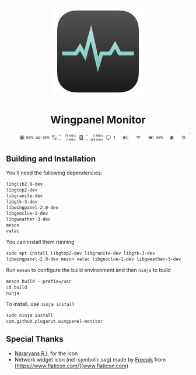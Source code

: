 <p align="center">
  <img src="data/icons/128/com.github.plugarut.wingpanel-monitor.svg" alt="Icon" />
</p>
<h1 align="center">Wingpanel Monitor</h1>

<!-- <p align="center">
  <a href="https://appcenter.elementary.io/com.github.plugarut.wingpanel-monitor"><img src="https://appcenter.elementary.io/badge.svg" alt="Get it on AppCenter" /></a>
</p> -->

![Screenshot](data/screenshot_1.png)


## Building and Installation

You'll need the following dependencies:

```
libglib2.0-dev
libgtop2-dev
libgranite-dev
libgtk-3-dev
libwingpanel-2.0-dev
libgeoclue-2-dev
libgweather-3-dev
meson
valac
```

You can install them running
```
sudo apt install libgtop2-dev libgranite-dev libgtk-3-dev libwingpanel-2.0-dev meson valac libgeoclue-2-dev libgweather-3-dev
```

Run `meson` to configure the build environment and then `ninja` to build

```
meson build --prefix=/usr
cd build
ninja
```

To install, use `ninja install`

```
sudo ninja install
com.github.plugarut.wingpanel-monitor
```

## Special Thanks
 - [Nararyans R.I.](https://github.com/Fatih20) for the icon
 - Network widget icon (net-symbolic.svg) made by [Freepik](https://www.freepik.com) from [https://www.flaticon.com/](www.flaticon.com)
